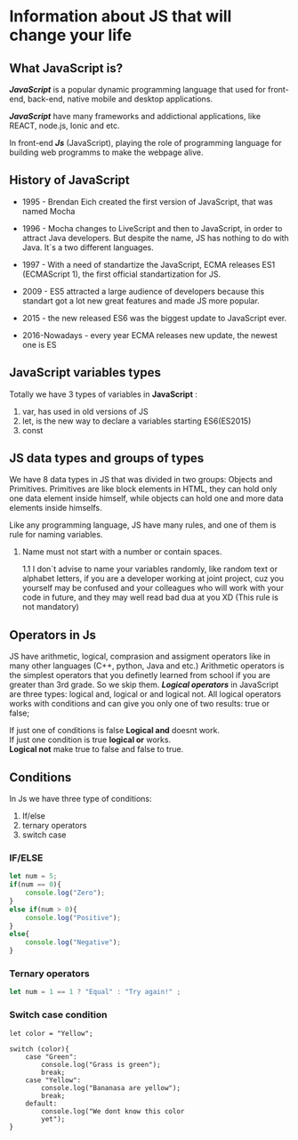 # Information about JS that will change your life


## What JavaScript is?

***JavaScript*** is a popular dynamic programming
language that used for front-end, back-end, native mobile and desktop applications.
<!-- C++ is way better -->
***JavaScript*** have many frameworks and addictional applications, like REACT, node.js, Ionic and etc.

In front-end ***Js*** (JavaScript), playing the role of programming language  for building web programms to make the webpage alive.

## History of JavaScript

+ 1995 - Brendan Eich created the first version of JavaScript, that was named Mocha
+ 1996 - Mocha changes to LiveScript and then to JavaScript, in order to attract Java developers. But despite the name, JS has nothing to do with Java. It`s a two different languages. 
+ 1997 - With a need of standartize the JavaScript, ECMA releases ES1 (ECMAScript 1), the first official standartization for JS.
+ 2009 - ES5 attracted a large audience of developers because this standart got a lot new great features and made JS more popular.
+ 2015 - the new released ES6 was the biggest update to JavaScript ever.

+ 2016-Nowadays - every year ECMA releases new update, the newest one is ES 

## JavaScript variables types

Totally we have 3 types of variables in **JavaScript** : 

1. var, has used in old versions of JS
2. let, is the new way to declare a variables starting ES6(ES2015)
3. const

## JS data types and groups of types 

We have 8 data types in JS that was divided in two groups: Objects and Primitives.
Primitives are like block elements in HTML, they can hold only one data element inside himself, while objects can hold one and more data elements inside himselfs.

Like any programming language, JS have many rules, and one of them is rule for naming variables.

1. Name must not start with a number or contain spaces.

    1.1 I don`t advise to name your variables randomly, like random text or alphabet letters, if you are a developer working at joint project, cuz you yourself may be confused and your colleagues who will work with your code in future, and they may well read bad dua at you XD (This rule is not mandatory)  

## Operators in Js

JS have arithmetic, logical, comprasion and assigment operators like in many other languages (C++, python, Java and etc.)
Arithmetic operators is the simplest operators that you definetly learned from school if you are greater than 3rd grade. So we skip them. 
***Logical operators*** in JavaScript are three types: logical and, logical or and logical not.
All logical operators works with conditions and can give you only one of two results: true or false;

If just one of conditions is false **Logical and** doesnt work. <br>
If just one condition is true **logical or** works.
<br>**Logical not** make true to false and false to true.

## Conditions
In Js we have three type of conditions:<br>
1. If/else
2. ternary operators
3. switch case
 
### IF/ELSE

```JavaScript
let num = 5;
if(num == 0){
    console.log("Zero");
}
else if(num > 0){
    console.log("Positive");
}
else{
    console.log("Negative");
}
```

### Ternary operators

```JavaScript
let num = 1 == 1 ? "Equal" : "Try again!" ; 
```

### Switch case condition

```JS
let color = "Yellow";

switch (color){
    case "Green":
        console.log("Grass is green");
        break;
    case "Yellow":
        console.log("Bananasa are yellow");
        break;
    default:
        console.log("We dont know this color
        yet");
}
```

